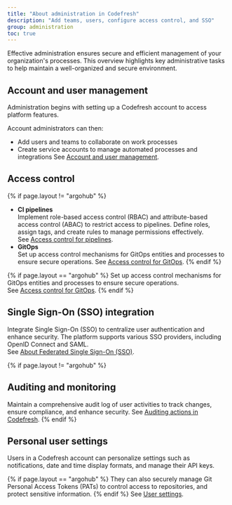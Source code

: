 ```yaml
---
title: "About administration in Codefresh"
description: "Add teams, users, configure access control, and SSO"
group: administration
toc: true
---
```





Effective administration ensures secure and efficient management of your organization's processes. This overview highlights key administrative tasks to help maintain a well-organized and secure environment.

## Account and user management

Administration begins with setting up a Codefresh account to access platform features. 

Account administrators can then:
* Add users and teams to collaborate on work processes
* Create service accounts to manage automated processes and integrations 
See [Account and user management]({{site.baseurl}}/docs/administration/account-user-management/).

## Access control

{% if page.layout != "argohub" %}
* **CI pipelines**  
  Implement role-based access control (RBAC) and attribute-based access control (ABAC) to restrict access to pipelines. Define roles, assign tags, and create rules to manage permissions effectively.  
  See [Access control for pipelines]({{site.baseurl}}/docs/administration/account-user-management/access-control/).
* **GitOps**  
  Set up access control mechanisms for GitOps entities and processes to ensure secure operations.
  See [Access control for GitOps]({{site.baseurl}}/docs/administration/account-user-management/gitops-abac/).
{% endif %}

{% if page.layout == "argohub" %}
Set up access control mechanisms for GitOps entities and processes to ensure secure operations.  
See [Access control for GitOps]({{site.baseurl}}/docs/administration/account-user-management/gitops-abac/).
{% endif %}

## Single Sign-On (SSO) integration
Integrate Single Sign-On (SSO) to centralize user authentication and enhance security. The platform supports various SSO providers, including OpenID Connect and SAML.  
See [About Federated Single Sign-On (SSO)]({{site.baseurl}}/docs/administration/single-sign-on/).



{% if page.layout != "argohub" %}
## Auditing and monitoring
Maintain a comprehensive audit log of user activities to track changes, ensure compliance, and enhance security.
See [Auditing actions in Codefresh]({{site.baseurl}}/docs/administration/account-user-management/audit/).
{% endif %}


## Personal user settings
Users in a Codefresh account can personalize settings such as notifications, date and time display formats, and manage their API keys.

{% if page.layout == "argohub" %}
They can also securely manage Git Personal Access Tokens (PATs) to control access to repositories, and protect sensitive information.
{% endif %}
See [User settings]({{site.baseurl}}/=/docs/administration/user-self-management/).